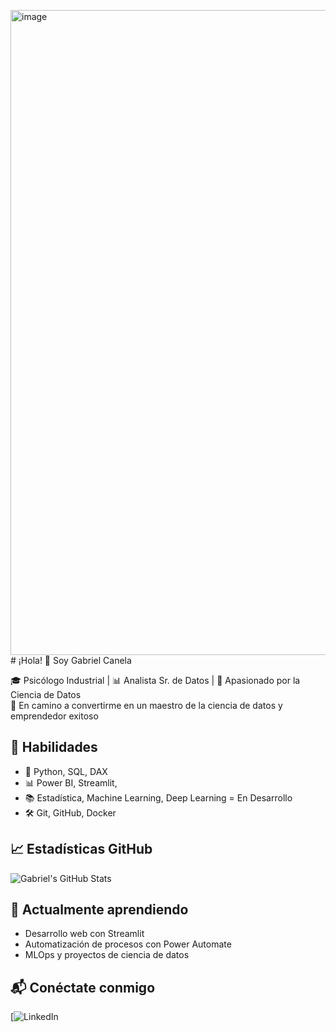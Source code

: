<img width="1920" height="1032" alt="image" src="https://github.com/user-attachments/assets/738e8a04-f68f-4d91-823a-03c32d653b52" /># ¡Hola! 👋 Soy Gabriel Canela

🎓 Psicólogo Industrial | 📊 Analista Sr. de Datos | 🤖 Apasionado por la Ciencia de Datos  
🎯 En camino a convertirme en un maestro de la ciencia de datos y emprendedor exitoso

## 🚀 Habilidades
- 🔢 Python, SQL, DAX
- 📊 Power BI, Streamlit,
- 📚 Estadística, Machine Learning, Deep Learning = En Desarrollo
- 🛠️ Git, GitHub, Docker

## 📈 Estadísticas GitHub
![Gabriel's GitHub Stats](https://github-readme-stats.vercel.app/api?username=gabrielcanela91&show_icons=true&theme=tokyonight)

## 🌱 Actualmente aprendiendo
- Desarrollo web con Streamlit
- Automatización de procesos con Power Automate
- MLOps y proyectos de ciencia de datos

## 📬 Conéctate conmigo
[![LinkedIn](<img width="1920" height="1032" alt="image" src="https://github.com/user-attachments/assets/6759cf54-068b-426a-8957-06f7b8feb97a" />)

